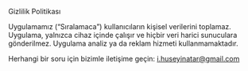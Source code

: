 Gizlilik Politikası

Uygulamamız (“Sıralamaca”) kullanıcıların kişisel verilerini toplamaz. Uygulama, yalnızca cihaz içinde çalışır ve hiçbir veri harici sunuculara gönderilmez. Uygulama analiz ya da reklam hizmeti kullanmamaktadır.

Herhangi bir soru için bizimle iletişime geçin: i.huseyinatar@gmail.com
